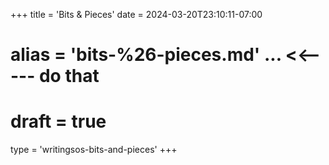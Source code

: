 +++
title = 'Bits & Pieces'
date = 2024-03-20T23:10:11-07:00
# alias = 'bits-%26-pieces.md' ... <<----- do that 
# draft = true
type = 'writingsos-bits-and-pieces'
+++
